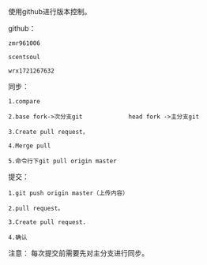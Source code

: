 使用github进行版本控制。

github：
	
	zmr961006

	scentsoul
	
	wrx1721267632



同步：
	
	1.compare

	2.base fork->次分支git       		head fork ->主分支git
	
	3.Create pull request，

	4.Merge pull
	
	5.命令行下git pull origin master


提交：
	
	1.git push origin master（上传内容）
	
	2.pull request。
    
	3.Create pull request.
	
	4.确认

注意： 	每次提交前需要先对主分支进行同步。
